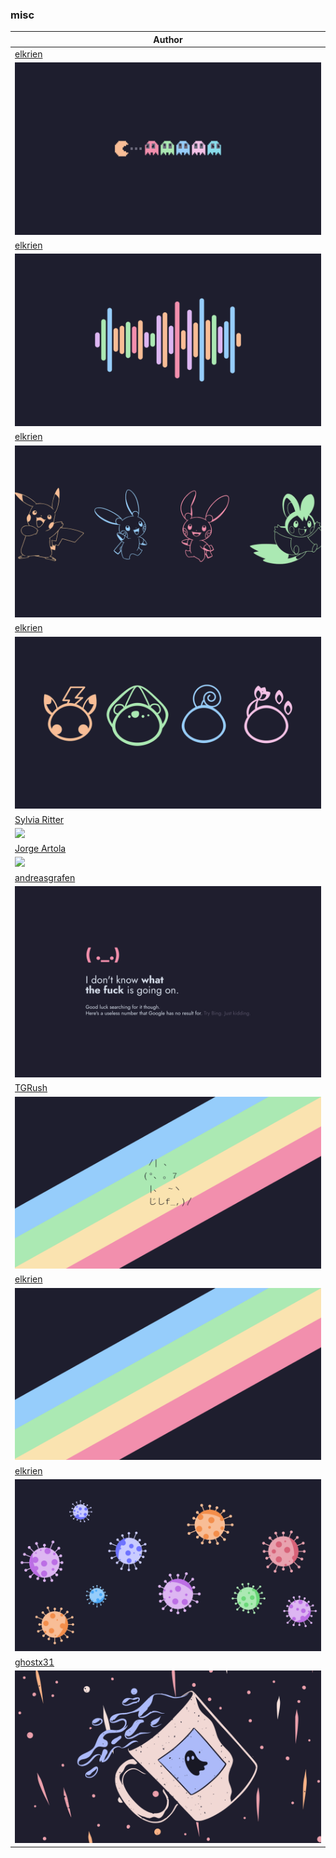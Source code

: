 <h3>misc</h3><table><thead><tr><th>Author</th></tr></thead><tbody><tr><td><a href="https://github.com/elkrien">elkrien</a></td></tr><tr><td><img src="cat_pacman.png"/></td></tr><tr><td><a href="https://github.com/elkrien">elkrien</a></td></tr><tr><td><img src="cat-sound.png"/></td></tr><tr><td><a href="https://github.com/elkrien">elkrien</a></td></tr><tr><td><img src="cat_bunnies.png"/></td></tr><tr><td><a href="https://github.com/elkrien">elkrien</a></td></tr><tr><td><img src="cat_colors.png"/></td></tr><tr><td><a href="https://www.deviantart.com/sylviaritter">Sylvia Ritter</a></td></tr><tr><td><img src="https://images-wixmp-ed30a86b8c4ca887773594c2.wixmp.com/f/de96a427-aecc-41f3-8e1b-3a425360d246/dd05pt5-0c786621-edf1-4189-be13-e5a865205e23.png?token=eyJ0eXAiOiJKV1QiLCJhbGciOiJIUzI1NiJ9.eyJzdWIiOiJ1cm46YXBwOjdlMGQxODg5ODIyNjQzNzNhNWYwZDQxNWVhMGQyNmUwIiwiaXNzIjoidXJuOmFwcDo3ZTBkMTg4OTgyMjY0MzczYTVmMGQ0MTVlYTBkMjZlMCIsIm9iaiI6W1t7InBhdGgiOiJcL2ZcL2RlOTZhNDI3LWFlY2MtNDFmMy04ZTFiLTNhNDI1MzYwZDI0NlwvZGQwNXB0NS0wYzc4NjYyMS1lZGYxLTQxODktYmUxMy1lNWE4NjUyMDVlMjMucG5nIn1dXSwiYXVkIjpbInVybjpzZXJ2aWNlOmZpbGUuZG93bmxvYWQiXX0.bjfdaiTKReY4ewl2m2W3LcBAtM9OmZFJC4KYK0TW6S0"/></td></tr><tr><td><a href="https://www.behance.net/jorgeartola">Jorge Artola</a></td></tr><tr><td><img src="https://mir-s3-cdn-cf.behance.net/project_modules/fs/625ae194196117.5e7ca25f91309.jpg"/></td></tr><tr><td><a href="https://github.com/andreasgrafen">andreasgrafen</a></td></tr><tr><td><img src="windows-error.jpg"/></td></tr><tr><td><a href="https://github.com/TGRush">TGRush</a></td></tr><tr><td><img src="rainbow-cat.png"/></td></tr><tr><td><a href="https://github.com/elkrien">elkrien</a></td></tr><tr><td><img src="rainbow.png"/></td></tr><tr><td><a href="https://github.com/elkrien">elkrien</a></td></tr><tr><td><img src="virus.png"/></td></tr><tr><td><a href="https://github.com/ghostx31/">ghostx31</a></td></tr><tr><td><img src="spooky_spill.jpg"/></td></tr></tbody></table>